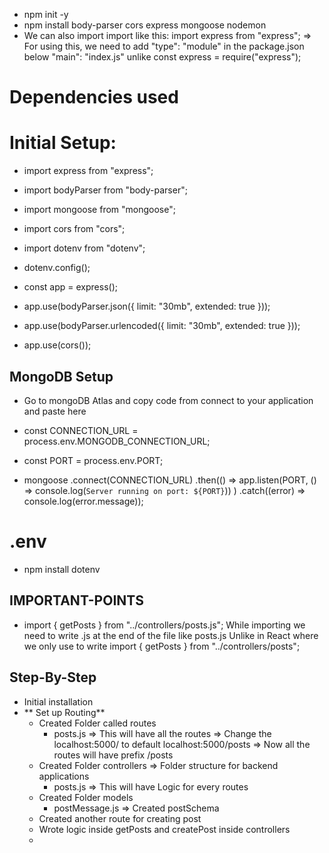 - npm init -y
- npm install body-parser cors express mongoose nodemon
- We can also import import like this:
  import express from "express"; => For using this, we need to add "type": "module" in the package.json below "main": "index.js"
  unlike const express = require("express");

# Dependencies used

# Initial Setup:

- import express from "express";
- import bodyParser from "body-parser";
- import mongoose from "mongoose";
- import cors from "cors";

- import dotenv from "dotenv";
- dotenv.config();

- const app = express();

- app.use(bodyParser.json({ limit: "30mb", extended: true }));
- app.use(bodyParser.urlencoded({ limit: "30mb", extended: true }));
- app.use(cors());

## MongoDB Setup

- Go to mongoDB Atlas and copy code from connect to your application and paste here

- const CONNECTION_URL = process.env.MONGODB_CONNECTION_URL;

- const PORT = process.env.PORT;

- mongoose
  .connect(CONNECTION_URL)
  .then(() =>
  app.listen(PORT, () => console.log(`Server running on port: ${PORT}`))
  )
  .catch((error) => console.log(error.message));

# .env

- npm install dotenv

## IMPORTANT-POINTS

- import { getPosts } from "../controllers/posts.js";
  While importing we need to write .js at the end of the file like posts.js Unlike in React where we only use to write import { getPosts } from "../controllers/posts";

## Step-By-Step

- Initial installation
- ** Set up Routing**
  - Created Folder called routes
    - posts.js => This will have all the routes => Change the localhost:5000/ to default localhost:5000/posts => Now all the routes will have prefix /posts
  - Created Folder controllers => Folder structure for backend applications
    - posts.js => This will have Logic for every routes
  - Created Folder models
    - postMessage.js => Created postSchema
  - Created another route for creating post
  - Wrote logic inside getPosts and createPost inside controllers
  -
